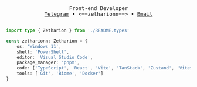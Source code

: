 <div align="center">

<pre>

Front-end Developer
<a href="https://t.me/zetharionn">Telegram</a> • <==zetharionn==> • <a href="mailto:zetharionn.work@gmail.com">Email</a>

</pre>

</div>

```typescript
import type { Zetharion } from './README.types'

const zetharionn: Zetharion = {
	os: 'Windows 11',
	shell: 'PowerShell',
	editor: 'Visual Studio Code',
	package_manager: 'pnpm',
	code: ['TypeScript', 'React', 'Vite', 'TanStack', 'Zustand', 'Vitest'],
	tools: ['Git', 'Biome', 'Docker']
}
```
